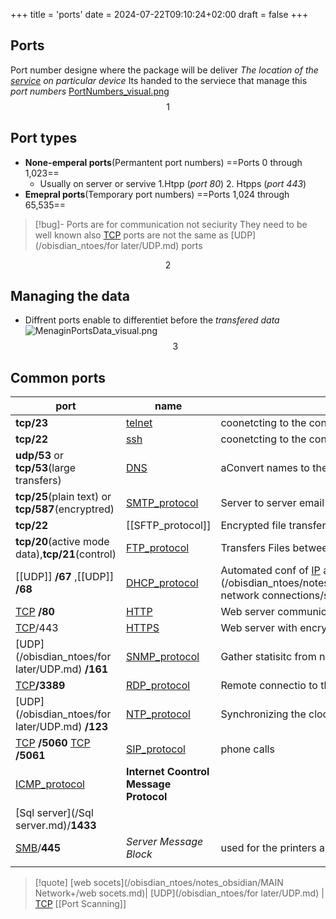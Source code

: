 +++
title = 'ports'
date = 2024-07-22T09:10:24+02:00
draft = false
+++

## Ports

Port number designe where the package will be deliver 
*The location of the [service](/obisdian_ntoes/notes_obsidian/Linux/service.md)   on particular device*
Its handed to the serviece that manage this *port numbers*
[PortNumbers_visual.png](/PortNumbers_visual.png)
$$1$$
## Port types 
- **None-emperal ports**(Permantent port numbers)
	==Ports 0 through 1,023==
	- Usually on server or servive 
		1.Htpp (*port 80*) 
		2. Htpps (*port 443*)
- **Emepral ports**(Temporary port numbers)
	==Ports 1,024 through 65,535==

>[!bug]- Ports are for communication not seciurity 
>They need to be well known
>also 
>[TCP](/obisdian_ntoes/notes_obsidian/ZPythonref/DjangoFramework/Network+/Ref_OSI/TCP.md) ports are not the same as [UDP](/obisdian_ntoes/for later/UDP.md) ports 

$$2$$
## Managing the data 
- Diffrent ports enable to differentiet before the *transfered data*
	![MenaginPortsData_visual.png](/MenaginPortsData_visual.png)
$$3$$
## Common ports 
| port                                              | name                                   | fn                                           |     |     |
| ------------------------------------------------- | -------------------------------------- | -------------------------------------------- | --- | --- |
| **tcp/23**                                        | [telnet](/protocols/telnet.md)                             | coonetcting to the container                 |     |     |
| **tcp/22**                                        | [ssh](/protocols/ssh.md)                                | coonetcting to the container                 |     |     |
| **udp/53** or **tcp/53**(large transfers)         | [DNS](/obisdian_ntoes/notes_obsidian/ZPythonref/DjangoFramework/Network+/Phisicall/DNS.md)                                | aConvert names to the [IP](/obisdian_ntoes/notes_obsidian/ZPythonref/DjangoFramework/Network+/Ref_OSI/IP.md) adress          |     |     |
| **tcp/25**(plain text) or **tcp/587**(encryptred) | [SMTP_protocol](/protocols/SMTP_protocol.md)                      | Server to server email transfer              |     |     |
| **tcp/22**                                        | [[SFTP_protocol]]                      | Encrypted file transfer                      |     |     |
| **tcp/20**(active mode data),**tcp/21**(control)  | [FTP_protocol](/protocols/FTP_protocol.md)                       | Transfers Files between system               |     |     |
| [[UDP]] **/67** ,[[UDP]] **/68**                  | [DHCP_protocol](/protocols/DHCP_protocol.md)                      | Automated conf of [IP](/obisdian_ntoes/notes_obsidian/ZPythonref/DjangoFramework/Network+/Ref_OSI/IP.md) and [subnet mask](/obisdian_ntoes/notes_obsidian/ZPythonref/DjangoFramework/Network+/basic network connections/subnet mask.md) |     |     |
| [TCP](/obisdian_ntoes/notes_obsidian/ZPythonref/DjangoFramework/Network+/Ref_OSI/TCP.md) **/80**                                   | [HTTP](/protocols/HTTP.md)                               | Web server communication                     |     |     |
| [TCP](/obisdian_ntoes/notes_obsidian/ZPythonref/DjangoFramework/Network+/Ref_OSI/TCP.md)/443                                       | [HTTPS](/HTTPS.md)                              | Web server with encryption                   |     |     |
| [UDP](/obisdian_ntoes/for later/UDP.md) **/161**                                  | [SNMP_protocol](/protocols/SNMP_protocol.md)                      | Gather statisitc from network devices        |     |     |
| [TCP](/obisdian_ntoes/notes_obsidian/ZPythonref/DjangoFramework/Network+/Ref_OSI/TCP.md)**/3389**                                  | [RDP_protocol](/protocols/RDP_protocol.md)                       | Remote connectio to the desktop              |     |     |
| [UDP](/obisdian_ntoes/for later/UDP.md) **/123**                                  | [NTP_protocol](/protocols/NTP_protocol.md)                       | Synchronizing the clocs of the system        |     |     |
| [TCP](/obisdian_ntoes/notes_obsidian/ZPythonref/DjangoFramework/Network+/Ref_OSI/TCP.md) **/5060** [TCP](/obisdian_ntoes/notes_obsidian/ZPythonref/DjangoFramework/Network+/Ref_OSI/TCP.md) **/5061**               | [SIP_protocol](/protocols/SIP_protocol.md)                       | phone calls                                  |     |     |
| [ICMP_protocol](/ICMP_protocol.md)                                 | **Internet Coontrol Message Protocol** |                                              |     |     |
| [Sql server](/Sql server.md)/**1433**                           |                                        |                                              |     |     |
| [SMB](/SMB.md)/**445**                                   | *Server Message Block*                 | used for the printers and router in windows  |     |     |
|                                                   |                                        |                                              |     |     |

>[!quote] [web socets](/obisdian_ntoes/notes_obsidian/MAIN Network+/web socets.md)| [UDP](/obisdian_ntoes/for later/UDP.md) | [TCP](/obisdian_ntoes/notes_obsidian/ZPythonref/DjangoFramework/Network+/Ref_OSI/TCP.md)  [[Port Scanning]] 



